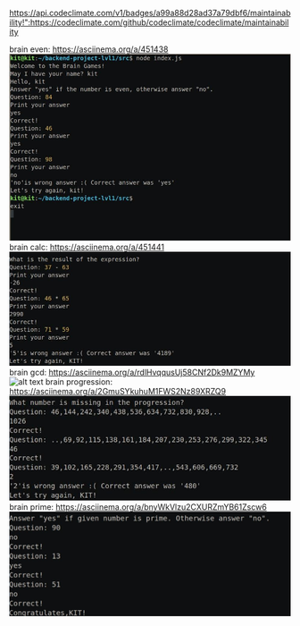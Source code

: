 https://api.codeclimate.com/v1/badges/a99a88d28ad37a79dbf6/maintainability!":https://codeclimate.com/github/codeclimate/codeclimate/maintainability

brain even: https://asciinema.org/a/451438
![alt text](screenshots/brain-even.jpg "Asciinema from brain even")​
brain calc: https://asciinema.org/a/451441
![alt text](screenshots/brain-calc.jpg "Asciinema from brain calc")​
brain gcd: https://asciinema.org/a/rdlHvqqusUj58CNf2Dk9MZYMy
![alt text](screenshots/brain-gcd.jpg "Asciinema from brain gcd")​
brain progression: https://asciinema.org/a/2GmuSYkuhuM1FWS2Nz89XRZQ9
![alt text](screenshots/brain-progression.jpg "Asciinema from brain progression")​
brain prime: https://asciinema.org/a/bnyWkVlzu2CXURZmYB61Zscw6
![alt text](screenshots/brain-prime.jpg "Asciinema from brain prime")​
